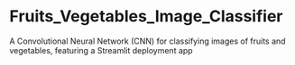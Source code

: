 # Fruits_Vegetables_Image_Classifier
A Convolutional Neural Network (CNN) for classifying images of fruits and vegetables, featuring a Streamlit deployment app
